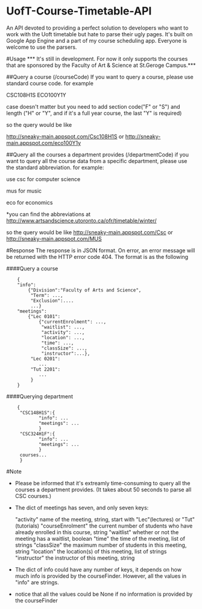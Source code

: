 # UofT-Course-Timetable-API

An API devoted to providing a perfect solution to developers who want to work with the Uoft timetable but hate to parse their ugly pages. 
It's built on Google App Engine and a part of my course scheduling app. Everyone is welcome to use the parsers.

#Usage
*** It's still in development. For now it only supports the courses that are sponsored by the Faculty of Art & Science at St.Geroge Campus.***

##Query a course (/courseCode)
If you want to query a course, please use standard course code.
for example

CSC108H1S ECO100Y1Y

case doesn't matter but you need to add section code("F" or "S") 
and length ("H" or "Y", and if it's a full year course, the last "Y" is required)

so the query would be like

http://sneaky-main.appspot.com/Csc108H1S
or 
http://sneaky-main.appspot.com/eco100Y1y

##Query all the courses a department provides (/departmentCode)
if you want to query all the course data from a specific department, please use the standard 
abbreviation.
for example:

use csc for computer science

mus for music
	
eco for economics

*you can find the abbreviations at http://www.artsandscience.utoronto.ca/ofr/timetable/winter/

so the query would be like
http://sneaky-main.appspot.com/Csc
or 
http://sneaky-main.appspot.com/MUS

#Response
The response is in JSON format. On error, an error message will be returned with the HTTP error code 404.
The format is as the following

####Query a course
	 
	 	{
	 	"info":
	 		{"Division":"Faculty of Arts and Science",
	 		 "Term": ...,
	 		 "Exclusion":....
	 		 ...}
	 	"meetings":
	 		{"Lec 0101":
	 			{"currentEnrolment": ...,
	 			 "waitlist": ..., 
	 			 "activity": ...,
	 			 "location": ..., 
	 			 "time": ..., 
	 			 "classSize": ...,
	 			 "instructor":...}, 
	 		 "Lec 0201":
	 		 	...
	 		 "Tut 2201":
	 		 	...
	 		 }
	 	}
	 
####Querying department

	 	{
	 	 "CSC148H1S":{
	 	 		"info": ...
	 	 		"meetings": ...
	 	 		}
	 	 "CSC324H1F":{
	 	 		"info": ...
	 	 		"meetings": ...
	 	 		}
	 	 courses...
	 	 }

#Note

+ Please be informed that it's extreamly time-consuming to query all the courses a department provides. (It takes about 50 seconds to parse all CSC courses.)

+ The dict of meetings has seven, and only seven keys:

	"activity" name of the meeting, string, start with "Lec"(lectures) or "Tut"(tutorials)
	"courseEnrolment" the current number of students who have already enrolled in this course, string
	"waitlist" whether or not the meeting has a waitlist, boolean
	"time" the time of the meeting, list of strings
	"classSize" the maximum number of students in this meeting, string
	"location" the location(s) of this meeting, list of strings
	"instructor" the instructor of this meeting, string

+ The dict of info could have any number of keys, it depends on how much info is provided by the courseFinder. However, all the values in "info" are strings.

+ notice that all the values could be None if no information is provided by the courseFinder





